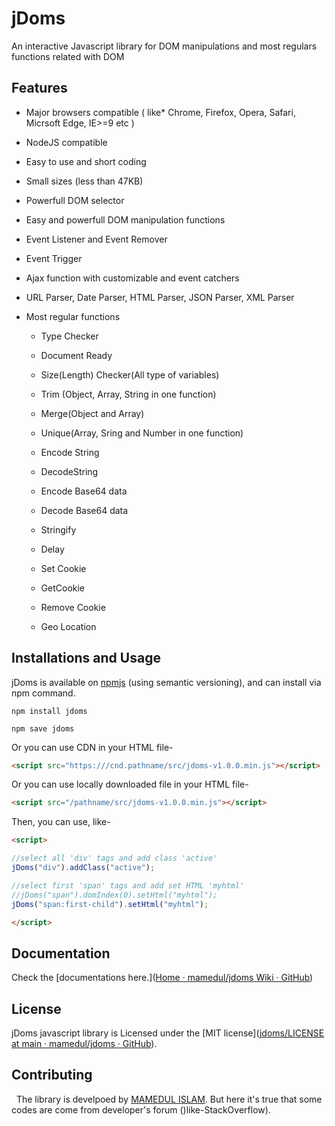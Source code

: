 # jDoms

An interactive Javascript library for DOM manipulations and most regulars functions related with DOM

## Features

* Major browsers compatible ( like* Chrome, Firefox, Opera, Safari, Micrsoft Edge, IE>=9 etc )

* NodeJS compatible

* Easy to use and short coding

* Small sizes (less than 47KB)

* Powerfull DOM selector

* Easy and powerfull DOM manipulation functions

* Event Listener and Event Remover

* Event Trigger

* Ajax function with customizable and event catchers

* URL Parser, Date Parser, HTML Parser,  JSON Parser,  XML Parser

* Most regular functions
  
  * Type Checker
  
  * Document Ready
  
  * Size(Length) Checker(All type of variables)
  
  * Trim (Object, Array, String in one function)
  
  * Merge(Object and Array)
  
  * Unique(Array, Sring and Number in one function)
  
  * Encode String
  
  * DecodeString
  
  * Encode Base64 data
  
  * Decode Base64 data
  
  * Stringify
  
  * Delay
  
  * Set Cookie
  
  * GetCookie
  
  * Remove Cookie
  
  * Geo Location



## Installations and Usage

jDoms is available on [npmjs](https://www.npmjs.com/package/jdoms) (using semantic versioning), and can install via npm command.

```
npm install jdoms
```

```
npm save jdoms
```

Or you can use CDN in your HTML file-

```html
<script src="https:///cnd.pathname/src/jdoms-v1.0.0.min.js"></script>
```

Or you can use locally downloaded file in your HTML file-

```html
<script src="/pathname/src/jdoms-v1.0.0.min.js"></script>
```



Then, you can use, like-

```html
<script>

//select all 'div' tags and add class 'active'
jDoms("div").addClass("active");

//select first 'span' tags and add set HTML 'myhtml'
//jDoms("span").domIndex(0).setHtml("myhtml");
jDoms("span:first-child").setHtml("myhtml");

</script>
```



## Documentation

Check the [documentations here.]([Home · mamedul/jdoms Wiki · GitHub](https://github.com/mamedul/jdoms/wiki))



## License

jDoms javascript library is Licensed under the [MIT license]([jdoms/LICENSE at main · mamedul/jdoms · GitHub](https://github.com/mamedul/jdoms/blob/master/LICENSE)).



## Contributing

  The library is develpoed by [MAMEDUL ISLAM](https://mamedul.github.io). But here it's true that some codes are come from developer's forum ()like-StackOverflow).
